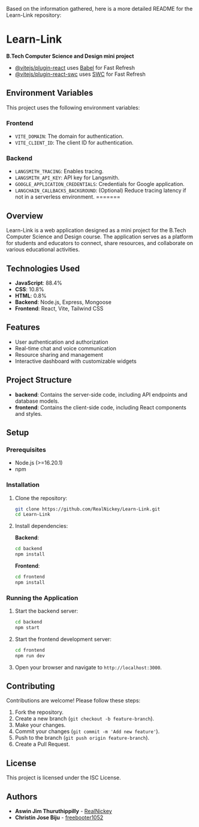 Based on the information gathered, here is a more detailed README for the Learn-Link repository:

# Learn-Link

**B.Tech Computer Science and Design mini project**

- [@vitejs/plugin-react](https://github.com/vitejs/vite-plugin-react/blob/main/packages/plugin-react/README.md) uses [Babel](https://babeljs.io/) for Fast Refresh
- [@vitejs/plugin-react-swc](https://github.com/vitejs/vite-plugin-react-swc) uses [SWC](https://swc.rs/) for Fast Refresh

## Environment Variables

This project uses the following environment variables:

### Frontend

- `VITE_DOMAIN`: The domain for authentication.
- `VITE_CLIENT_ID`: The client ID for authentication.

### Backend

- `LANGSMITH_TRACING`: Enables tracing.
- `LANGSMITH_API_KEY`: API key for Langsmith.
- `GOOGLE_APPLICATION_CREDENTIALS`: Credentials for Google application.
- `LANGCHAIN_CALLBACKS_BACKGROUND`: (Optional) Reduce tracing latency if not in a serverless environment.
=======
## Overview

Learn-Link is a web application designed as a mini project for the B.Tech Computer Science and Design course. The application serves as a platform for students and educators to connect, share resources, and collaborate on various educational activities.

## Technologies Used

- **JavaScript**: 88.4%
- **CSS**: 10.8%
- **HTML**: 0.8%
- **Backend**: Node.js, Express, Mongoose
- **Frontend**: React, Vite, Tailwind CSS

## Features

- User authentication and authorization
- Real-time chat and voice communication
- Resource sharing and management
- Interactive dashboard with customizable widgets

## Project Structure

- **backend**: Contains the server-side code, including API endpoints and database models.
- **frontend**: Contains the client-side code, including React components and styles.

## Setup

### Prerequisites

- Node.js (>=16.20.1)
- npm

### Installation

1. Clone the repository:
   ```sh
   git clone https://github.com/RealNickey/Learn-Link.git
   cd Learn-Link
   ```

2. Install dependencies:

   **Backend**:
   ```sh
   cd backend
   npm install
   ```

   **Frontend**:
   ```sh
   cd frontend
   npm install
   ```

### Running the Application

1. Start the backend server:
   ```sh
   cd backend
   npm start
   ```

2. Start the frontend development server:
   ```sh
   cd frontend
   npm run dev
   ```

3. Open your browser and navigate to `http://localhost:3000`.

## Contributing

Contributions are welcome! Please follow these steps:

1. Fork the repository.
2. Create a new branch (`git checkout -b feature-branch`).
3. Make your changes.
4. Commit your changes (`git commit -m 'Add new feature'`).
5. Push to the branch (`git push origin feature-branch`).
6. Create a Pull Request.

## License

This project is licensed under the ISC License.

## Authors

- **Aswin Jim Thuruthippilly** - [RealNickey](https://github.com/RealNickey)
- **Christin Jose Biju** - [freebooter1052](https://github.com/freebooter1052)